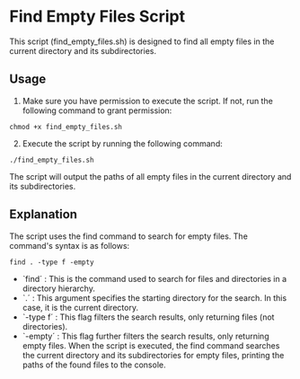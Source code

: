 # Find Empty Files Script
This script (find_empty_files.sh) is designed to find all empty files in the current directory and its subdirectories.

## Usage
1. Make sure you have permission to execute the script. If not, run the following command to grant permission:

```console
chmod +x find_empty_files.sh
```

2. Execute the script by running the following command:
```console
./find_empty_files.sh
```
The script will output the paths of all empty files in the current directory and its subdirectories.

## Explanation
 
The script uses the find command to search for empty files. The command's syntax is as follows:
```console
find . -type f -empty
```
* `find´ : This is the command used to search for files and directories in a directory hierarchy.
* `.´ : This argument specifies the starting directory for the search. In this case, it is the current directory.
* `-type f´ : This flag filters the search results, only returning files (not directories).
* `-empty´ : This flag further filters the search results, only returning empty files.
When the script is executed, the find command searches the current directory and its subdirectories for empty files, printing the paths of the found files to the console.
